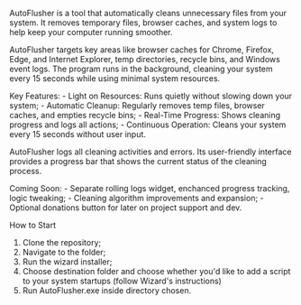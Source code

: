 AutoFlusher is a tool that automatically cleans unnecessary files from your system. It removes temporary files, browser caches, and system logs to help keep your computer running smoother.

AutoFlusher targets key areas like browser caches for Chrome, Firefox, Edge, and Internet Explorer, temp directories, recycle bins, and Windows event logs. The program runs in the background, cleaning your system every 15 seconds while using minimal system resources.

Key Features:
    - Light on Resources: Runs quietly without slowing down your system;
    - Automatic Cleanup: Regularly removes temp files, browser caches, and empties recycle bins;
    - Real-Time Progress: Shows cleaning progress and logs all actions;
    - Continuous Operation: Cleans your system every 15 seconds without user input.

AutoFlusher logs all cleaning activities and errors. Its user-friendly interface provides a progress bar that shows the current status of the cleaning process.

Coming Soon:
    - Separate rolling logs widget, enchanced progress tracking, logic tweaking;
    - Cleaning algorithm improvements and expansion;
    - Optional donations button for later on project support and dev.
    
How to Start
1. Clone the repository;
2. Navigate to the folder;
3. Run the wizard installer;
4. Choose destination folder and choose whether you'd like to add a script to your system startups (follow Wizard's instructions)
5. Run AutoFlusher.exe inside directory chosen.
